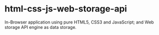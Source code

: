 # html-css-js-web-storage-api
In-Browser application using pure HTML5, CSS3 and JavaScript; and Web storage API engine as data storage.
